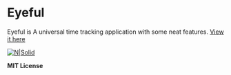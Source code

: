 # Eyeful

Eyeful is A universal time tracking application with some neat features.
[View it here](https://marwanalsoltany.github.io/eyeful/#/?)

[![N|Solid](https://marwanalsoltany.github.io/eyeful/assets/images/favicon/favicon-194x194.png)](https://marwanalsoltany.github.io/eyeful/#/?)

**MIT License**